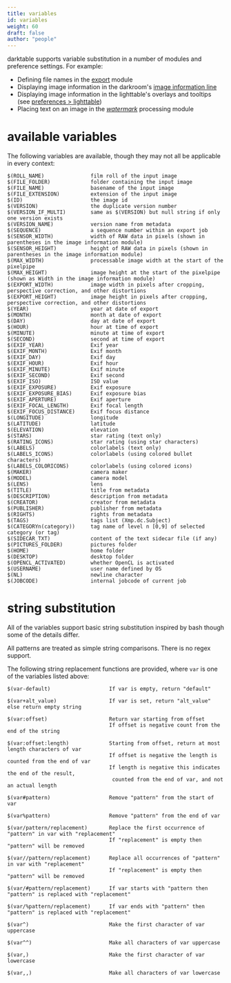 ```yaml
---
title: variables
id: variables
weight: 60
draft: false
author: "people"
---
```


darktable supports variable substitution in a number of modules and preference settings. For example:

- Defining file names in the [export](../module-reference/utility-modules/shared/export.md) module
- Displaying image information in the darkroom's [image information line](../module-reference/utility-modules/darkroom/image-info-line.md)
- Displaying image information in the lighttable's overlays and tooltips (see [preferences > lighttable](../preferences-settings/lighttable.md))
- Placing text on an image in the [_watermark_](../module-reference/processing-modules/watermark.md) processing module

# available variables

The following variables are available, though they may not all be applicable in every context:

```
$(ROLL_NAME)               film roll of the input image
$(FILE_FOLDER)             folder containing the input image
$(FILE_NAME)               basename of the input image
$(FILE_EXTENSION)          extension of the input image
$(ID)                      the image id
$(VERSION)                 the duplicate version number
$(VERSION_IF_MULTI)        same as $(VERSION) but null string if only one version exists
$(VERSION_NAME)            version name from metadata
$(SEQUENCE)                a sequence number within an export job
$(SENSOR_WIDTH)            width of RAW data in pixels (shown in parentheses in the image information module)
$(SENSOR_HEIGHT)           height of RAW data in pixels (shown in parentheses in the image information module)
$(MAX_WIDTH)               processable image width at the start of the pixelpipe
$(MAX_HEIGHT)              image height at the start of the pixelpipe (shown as Width in the image information module)
$(EXPORT_WIDTH)            image width in pixels after cropping, perspective correction, and other distortions
$(EXPORT_HEIGHT)           image height in pixels after cropping, perspective correction, and other distortions
$(YEAR)                    year at date of export
$(MONTH)                   month at date of export
$(DAY)                     day at date of export
$(HOUR)                    hour at time of export
$(MINUTE)                  minute at time of export
$(SECOND)                  second at time of export
$(EXIF_YEAR)               Exif year
$(EXIF_MONTH)              Exif month
$(EXIF_DAY)                Exif day
$(EXIF_HOUR)               Exif hour
$(EXIF_MINUTE)             Exif minute
$(EXIF_SECOND)             Exif second
$(EXIF_ISO)                ISO value
$(EXIF_EXPOSURE)           Exif exposure
$(EXIF_EXPOSURE_BIAS)      Exif exposure bias
$(EXIF_APERTURE)           Exif aperture
$(EXIF_FOCAL_LENGTH)       Exif focal length
$(EXIF_FOCUS_DISTANCE)     Exif focus distance
$(LONGITUDE)               longitude
$(LATITUDE)                latitude
$(ELEVATION)               elevation
$(STARS)                   star rating (text only)
$(RATING_ICONS)            star rating (using star characters)
$(LABELS)                  colorlabels (text only)
$(LABELS_ICONS)            colorlabels (using colored bullet characters)
$(LABELS_COLORICONS)       colorlabels (using colored icons)
$(MAKER)                   camera maker
$(MODEL)                   camera model
$(LENS)                    lens
$(TITLE)                   title from metadata
$(DESCRIPTION)             description from metadata
$(CREATOR)                 creator from metadata
$(PUBLISHER)               publisher from metadata
$(RIGHTS)                  rights from metadata
$(TAGS)                    tags list (Xmp.dc.Subject)
$(CATEGORYn(category))     tag name of level n [0,9] of selected category (or tag)
$(SIDECAR_TXT)             content of the text sidecar file (if any)
$(PICTURES_FOLDER)         pictures folder
$(HOME)                    home folder
$(DESKTOP)                 desktop folder
$(OPENCL_ACTIVATED)        whether OpenCL is activated
$(USERNAME)                user name defined by OS
$(NL)                      newline character
$(JOBCODE)                 internal jobcode of current job
```

# string substitution

All of the variables support basic string substitution inspired by bash though some of the details differ. 

All patterns are treated as simple string comparisons. There is no regex support. 

The following string replacement functions are provided, where `var` is one of the variables listed above:

```
$(var-default)                   If var is empty, return "default"

$(var+alt_value)                 If var is set, return "alt_value" else return empty string

$(var:offset)                    Return var starting from offset 
                                 If offset is negative count from the end of the string

$(var:offset:length)             Starting from offset, return at most length characters of var
                                 If offset is negative the length is counted from the end of var
                                 If length is negative this indicates the end of the result, 
                                  counted from the end of var, and not an actual length

$(var#pattern)                   Remove "pattern" from the start of var 

$(var%pattern)                   Remove "pattern" from the end of var 

$(var/pattern/replacement)       Replace the first occurrence of "pattern" in var with "replacement"
                                 If "replacement" is empty then "pattern" will be removed

$(var//pattern/replacement)      Replace all occurrences of "pattern" in var with "replacement"
                                 If "replacement" is empty then "pattern" will be removed

$(var/#pattern/replacement)      If var starts with "pattern then "pattern" is replaced with "replacement" 

$(var/%pattern/replacement)      If var ends with "pattern" then "pattern" is replaced with "replacement" 

$(var^)                          Make the first character of var uppercase

$(var^^)                         Make all characters of var uppercase

$(var,)                          Make the first character of var lowercase

$(var,,)                         Make all characters of var lowercase
```
